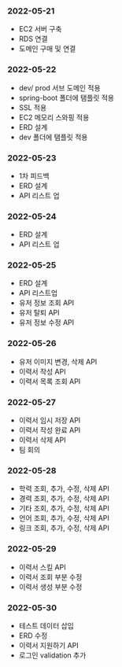 ### 2022-05-21
- EC2 서버 구축
- RDS 연결
- 도메인 구매 및 연결

### 2022-05-22
- dev/ prod 서브 도메인 적용
- spring-boot 폴더에 탬플릿 적용
- SSL 적용
- EC2 메모리 스와핑 적용
- ERD 설계
- dev 폴더에 탬플릿 적용

### 2022-05-23
- 1차 피드백
- ERD 설계
- API 리스트 업

### 2022-05-24
- ERD 설계
- API 리스트 업  

### 2022-05-25
- ERD 설계
- API 리스트업
- 유저 정보 조회 API
- 유저 탈퇴 API
- 유저 정보 수정 API

### 2022-05-26
- 유저 이미지 변경, 삭제 API
- 이력서 작성 API
- 이력서 목록 조회 API

### 2022-05-27
- 이력서 임시 저장 API
- 이력서 작성 완료 API
- 이력서 삭제 API
- 팀 회의

### 2022-05-28
- 학력 조회, 추가, 수정, 삭제 API
- 경력 조회, 추가, 수정, 삭제 API
- 기타 조회, 추가, 수정, 삭제 API
- 언어 조회, 추가, 수정, 삭제 API
- 링크 조회, 추가, 수정, 삭제 API

### 2022-05-29
- 이력서 스킬 API 
- 이력서 조회 부분 수정
- 이력서 생성 부분 수정 

### 2022-05-30
- 테스트 데이터 삽입
- ERD 수정
- 이력서 지원하기 API
- 로그인 validation 추가